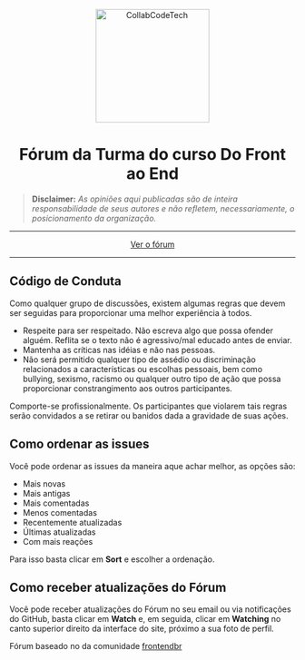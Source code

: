 <p align="center">
  <img src="http://collabcode.training/static/media/logo-avatar.3b0b3a3d.svg" width="200" alt="CollabCodeTech">
</p>
<h1 align="center">Fórum da Turma do curso Do Front ao End</h1>
<p align="center"></p>

> **Disclaimer:** _As opiniões aqui publicadas são de inteira responsabilidade de seus autores e não refletem, necessariamente, o posicionamento da organização._

---

<p align="center">
  <a href="https://github.com/CollabCodeTech/forum-do-front-ao-end/issues?q=is%3Aissue+is%3Aopen+sort%3Aupdated-desc">Ver o fórum</a>
</p>

---

## Código de Conduta

Como qualquer grupo de discussões, existem algumas regras que devem ser seguidas para proporcionar uma melhor experiência à todos.

- Respeite para ser respeitado. Não escreva algo que possa ofender alguém. Reflita se o texto não é agressivo/mal educado antes de enviar.
- Mantenha as críticas nas idéias e não nas pessoas.
- Não será permitido qualquer tipo de assédio ou discriminação relacionados a características ou escolhas pessoais, bem como bullying, sexismo, racismo ou qualquer outro tipo de ação que possa proporcionar constrangimento aos outros participantes.

Comporte-se profissionalmente. Os participantes que violarem tais regras serão convidados a se retirar ou banidos dada a gravidade de suas ações.

## Como ordenar as issues

Você pode ordenar as issues da maneira aque achar melhor, as opções são:

- Mais novas
- Mais antigas
- Mais comentadas
- Menos comentadas
- Recentemente atualizadas
- Últimas atualizadas
- Com mais reações

Para isso basta clicar em **Sort** e escolher a ordenação.

## Como receber atualizações do Fórum

Você pode receber atualizações do Fórum no seu email ou via notificações do GitHub, basta clicar em **Watch** e, em seguida, clicar em **Watching** no canto superior direito da interface do site, próximo a sua foto de perfil.

<p align="center">

</p>

Fórum baseado no da comunidade <a href="https://github.com/frontendbr/forum">frontendbr</a>
